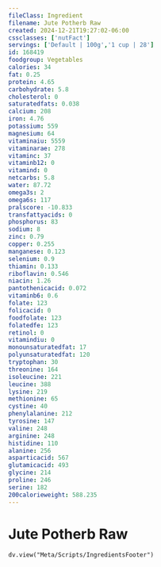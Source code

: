 ```yaml
---
fileClass: Ingredient
filename: Jute Potherb Raw
created: 2024-12-21T19:27:02-06:00
cssclasses: ['nutFact']
servings: ['Default | 100g','1 cup | 28']
id: 168419
foodgroup: Vegetables
calories: 34
fat: 0.25
protein: 4.65
carbohydrate: 5.8
cholesterol: 0
saturatedfats: 0.038
calcium: 208
iron: 4.76
potassium: 559
magnesium: 64
vitaminaiu: 5559
vitaminarae: 278
vitaminc: 37
vitaminb12: 0
vitamind: 0
netcarbs: 5.8
water: 87.72
omega3s: 2
omega6s: 117
pralscore: -10.833
transfattyacids: 0
phosphorus: 83
sodium: 8
zinc: 0.79
copper: 0.255
manganese: 0.123
selenium: 0.9
thiamin: 0.133
riboflavin: 0.546
niacin: 1.26
pantothenicacid: 0.072
vitaminb6: 0.6
folate: 123
folicacid: 0
foodfolate: 123
folatedfe: 123
retinol: 0
vitamindiu: 0
monounsaturatedfat: 17
polyunsaturatedfat: 120
tryptophan: 30
threonine: 164
isoleucine: 221
leucine: 388
lysine: 219
methionine: 65
cystine: 40
phenylalanine: 212
tyrosine: 147
valine: 248
arginine: 248
histidine: 110
alanine: 256
asparticacid: 567
glutamicacid: 493
glycine: 214
proline: 246
serine: 182
200calorieweight: 588.235
---
```


# Jute Potherb Raw

```dataviewjs
dv.view("Meta/Scripts/IngredientsFooter")
```